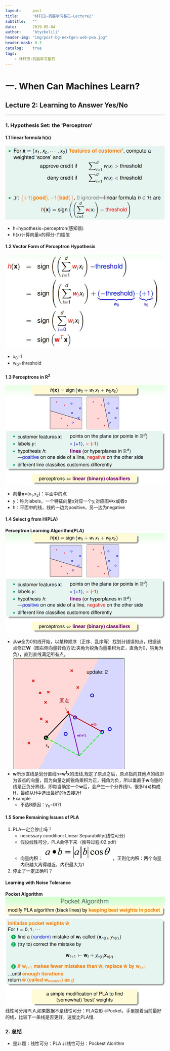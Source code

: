 ```yaml
---
layout:     post
title:      "林轩田-机器学习基石-Lecture2"
subtitle:   ""
date:       2019-05-04
author:     "btyzkelili"
header-img: "img/post-bg-nextgen-web-pwa.jpg"
header-mask: 0.3
catalog:    true
tags:
    - 林轩田:机器学习基石
---
```

# 一. When Can Machines Learn?
## Lecture 2: Learning to Answer Yes/No
---  
### 1. Hypothesis Set: the 'Perceptron'
#### 1.1 linear formula h(x)
![](/img/linxuant-jishi/2-1.jpg)  
* h=hypothesis=perceptron(感知器)  
* h(x)计算向量x的得分-门槛值  
#### 1.2 Vector Form of Perceptron Hypothesis  
![](/img/linxuant-jishi/2-2.jpg)  
* x<sub>0</sub>=1  
* w<sub>0</sub>=threshold 
#### 1.3 Perceptrons in R<sup>2</sup>  
![](/img/linxuant-jishi/2-3.jpg)   
* 向量**x**=(x<sub>1</sub>,x<sub>2</sub>)：平面中的点  
* y：称为labels，一个特征向量x对应一个y,对应图中x或者o  
* h：平面中的线，线的一边为positive，另一边为negative  
#### 1.4 Select g from H(PLA)
**Perceptron Learning Algorithm(PLA)**
![](/img/linxuant-jishi/2-3.jpg)  
* 从**w**全为0的线开始，以某种顺序（正序、乱序等）找划分错误的点，根据该点修正**W**（图右侧向量转角方法:夹角为锐角向量乘积为正，直角为0，钝角为负），直到直线满足所有点。
![](/img/linxuant-jishi/2-5.jpg)   
* **w**所示直线是划分直线h=**w<sup>t</sup>x**的法线,规定了原点之后，原点指向其他点的线即为该点的向量，因为向量之间锐角乘积为正，钝角为负，所以垂直于**w**向量的线是正负分界线，即每当确定一个**w**后，会产生一个分界线h，很多h(**x**)构成H，最终从H中选出最好的h去接近f  
* Example
[](/img/linxuant-jishi/2-6.jpg)  
	* 不选B原因：y<sub>n</sub>=0(?)  

#### 1.5 Some Remaining Issues of PLA
1. PLA一定会停止吗？  
	* necessary condition: Linear Separability(线性可分)
	* 假设线性可分，PLA会停下来（推导过程:02.pdf）
	* 向量内积：![](/img/linxuant-jishi/2-7.jpg)，正则化内积：两个向量内积越大离得越近，内积最大为1
2. 停止了一定正确吗？  

#### Learning with Noise Tolerance
**Pocket Algorithm**   
![](/img/linxuant-jishi/2-10.jpg)  
线性可分用PLA,如果数据不是线性可分：PLA变形->Pocket，手里握着当前最好的线，比较下一条线是否更好，速度比PLA慢.

### 2. 总结
* 是非题：线性可分：PLA  非线性可分：Pockest Alorithm

